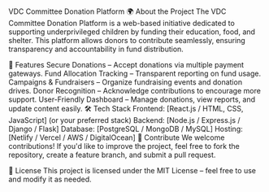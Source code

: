 VDC Committee Donation Platform
🌍 About the Project
The VDC Committee Donation Platform is a web-based initiative dedicated to supporting underprivileged children by funding their education, food, and shelter. This platform allows donors to contribute seamlessly, ensuring transparency and accountability in fund distribution.

🎯 Features
Secure Donations – Accept donations via multiple payment gateways.
Fund Allocation Tracking – Transparent reporting on fund usage.
Campaigns & Fundraisers – Organize fundraising events and donation drives.
Donor Recognition – Acknowledge contributions to encourage more support.
User-Friendly Dashboard – Manage donations, view reports, and update content easily.
🛠 Tech Stack
Frontend: [React.js / HTML, CSS, JavaScript] (or your preferred stack)
Backend: [Node.js / Express.js / Django / Flask]
Database: [PostgreSQL / MongoDB / MySQL]
Hosting: [Netlify / Vercel / AWS / DigitalOcean]
🤝 Contribute
We welcome contributions! If you'd like to improve the project, feel free to fork the repository, create a feature branch, and submit a pull request.

📜 License
This project is licensed under the MIT License – feel free to use and modify it as needed.
